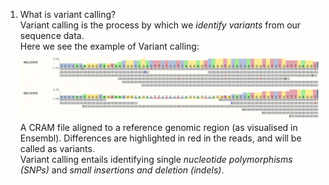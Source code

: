 1. What is variant calling?  
Variant calling is the process by which we _identify variants_ from our sequence data.  
Here we see the example of Variant calling:  
![A CRAM file aligned to a reference genomic region as visualised in Ensembl. Differences are highlighted in red in the reads, and will be called as variants.](https://github.com/katerinaoleynikova/MIPT/blob/main/variant_calling_example.png)
A CRAM file aligned to a reference genomic region (as visualised in Ensembl). Differences are highlighted in red in the reads, and will be called as variants.  
Variant calling entails identifying single *nucleotide polymorphisms (SNPs)* and *small insertions and deletion (indels)*.

